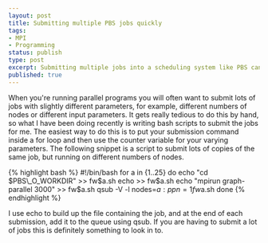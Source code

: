 ```yaml
---
layout: post
title: Submitting multiple PBS jobs quickly
tags:
- MPI
- Programming 
status: publish
type: post
excerpt: Submitting multiple jobs into a scheduling system like PBS can be a bit of a chore, so it's good to automate it with a shell script.
published: true
---
```


When you're running parallel programs you will often want to submit lots of jobs with slightly different parameters, for example, different numbers of nodes or different input parameters. It gets really tedious to do this by hand, so what I have been doing recently is writing bash scripts to submit the jobs for me. The easiest way to do this is to put your submission command inside a for loop and then use the counter variable for your varying parameters. The following snippet is a script to submit lots of copies of the same job, but running on different numbers of nodes. 

{% highlight bash %}
#!/bin/bash
for a in {1..25} do
		echo "cd $PBS\_O_WORKDIR" >> fw$a.sh 
		echo >> fw$a.sh 
		echo "mpirun graph-parallel 3000" >> fw$a.sh 
		qsub -V -l nodes=$a:ppn=1 fw$a.sh 
done
{% endhighlight %}

I use echo to build up the file containing the job, and at the end of each submission, add it to the queue using qsub. If you are having to submit a lot of jobs this is definitely something to look in to.
